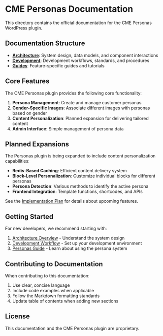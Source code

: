 # CME Personas Documentation

This directory contains the official documentation for the CME Personas WordPress plugin.

## Documentation Structure

- **[Architecture](./architecture/)**: System design, data models, and component interactions
- **[Development](./development/)**: Development workflows, standards, and procedures
- **[Guides](./guides/)**: Feature-specific guides and tutorials

## Core Features

The CME Personas plugin provides the following core functionality:

1. **Persona Management**: Create and manage customer personas
2. **Gender-Specific Images**: Associate different images with personas based on gender
3. **Content Personalization**: Planned expansion for delivering tailored content
4. **Admin Interface**: Simple management of persona data 

## Planned Expansions

The Personas plugin is being expanded to include content personalization capabilities:

- **Redis-Based Caching**: Efficient content delivery system
- **Block-Level Personalization**: Customize individual blocks for different personas
- **Persona Detection**: Various methods to identify the active persona
- **Frontend Integration**: Template functions, shortcodes, and APIs

See the [Implementation Plan](./architecture/IMPLEMENTATION_PLAN.md) for details about upcoming features.

## Getting Started

For new developers, we recommend starting with:

1. [Architecture Overview](./architecture/OVERVIEW.md) - Understand the system design
2. [Development Workflow](./development/WORKFLOW.md) - Set up your development environment
3. [Personas Guide](./guides/PERSONAS.md) - Learn about using the persona system

## Contributing to Documentation

When contributing to this documentation:

1. Use clear, concise language
2. Include code examples when applicable
3. Follow the Markdown formatting standards
4. Update table of contents when adding new sections

## License

This documentation and the CME Personas plugin are proprietary.
